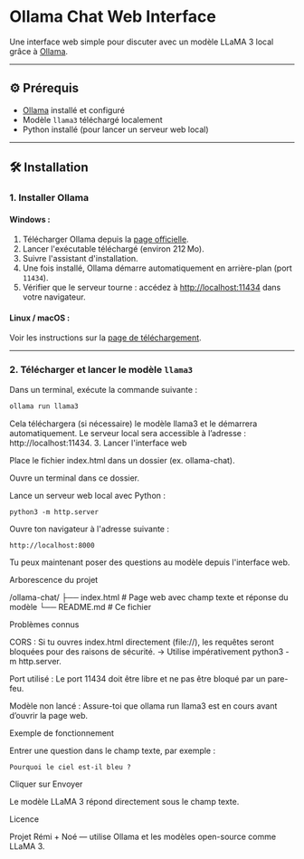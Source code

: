 # Ollama Chat Web Interface

Une interface web simple pour discuter avec un modèle LLaMA 3 local grâce à [Ollama](https://ollama.com/).

---

## ⚙️ Prérequis

- [Ollama](https://ollama.com/) installé et configuré
- Modèle `llama3` téléchargé localement
- Python installé (pour lancer un serveur web local)

---

## 🛠️ Installation

### 1. Installer Ollama

#### Windows :
1. Télécharger Ollama depuis la [page officielle](https://ollama.com/download).
2. Lancer l'exécutable téléchargé (environ 212 Mo).
3. Suivre l'assistant d'installation.
4. Une fois installé, Ollama démarre automatiquement en arrière-plan (port `11434`).
5. Vérifier que le serveur tourne : accédez à [http://localhost:11434](http://localhost:11434) dans votre navigateur.

#### Linux / macOS :
Voir les instructions sur la [page de téléchargement](https://ollama.com/download).

---

### 2. Télécharger et lancer le modèle `llama3`

Dans un terminal, exécute la commande suivante :

```bash
ollama run llama3
```
Cela téléchargera (si nécessaire) le modèle llama3 et le démarrera automatiquement.
Le serveur local sera accessible à l’adresse : http://localhost:11434.
3. Lancer l'interface web

Place le fichier index.html dans un dossier (ex. ollama-chat).

Ouvre un terminal dans ce dossier.

Lance un serveur web local avec Python :

    python3 -m http.server

Ouvre ton navigateur à l'adresse suivante :

    http://localhost:8000

Tu peux maintenant poser des questions au modèle depuis l'interface web.

 Arborescence du projet

/ollama-chat/
├── index.html      # Page web avec champ texte et réponse du modèle
└── README.md       # Ce fichier

 Problèmes connus

CORS : Si tu ouvres index.html directement (file://), les requêtes seront bloquées pour des raisons de sécurité.
→ Utilise impérativement python3 -m http.server.

Port utilisé : Le port 11434 doit être libre et ne pas être bloqué par un pare-feu.

Modèle non lancé : Assure-toi que ollama run llama3 est en cours avant d’ouvrir la page web.

 Exemple de fonctionnement

Entrer une question dans le champ texte, par exemple :

    Pourquoi le ciel est-il bleu ?

Cliquer sur Envoyer

Le modèle LLaMA 3 répond directement sous le champ texte.

 Licence

Projet Rémi + Noé — utilise Ollama et les modèles open-source comme LLaMA 3.
